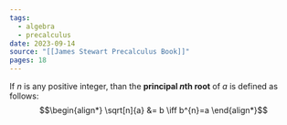 ```yaml
---
tags:
  - algebra
  - precalculus
date: 2023-09-14
source: "[[James Stewart Precalculus Book]]"
pages: 18
---
```

If $n$ is any positive integer, than the **principal $n$th root** of $a$ is defined as follows:
$$\begin{align*}
\sqrt[n]{a} &= b \iff b^{n}=a
\end{align*}$$
